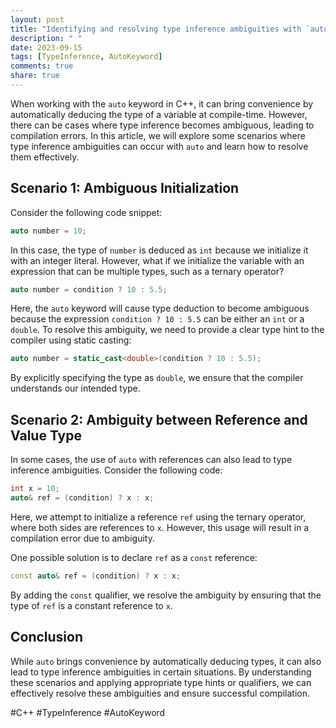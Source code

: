 ```yaml
---
layout: post
title: "Identifying and resolving type inference ambiguities with `auto` in C++"
description: " "
date: 2023-09-15
tags: [TypeInference, AutoKeyword]
comments: true
share: true
---
```


When working with the `auto` keyword in C++, it can bring convenience by automatically deducing the type of a variable at compile-time. However, there can be cases where type inference becomes ambiguous, leading to compilation errors. In this article, we will explore some scenarios where type inference ambiguities can occur with `auto` and learn how to resolve them effectively.

## Scenario 1: Ambiguous Initialization

Consider the following code snippet:

```cpp
auto number = 10;
```

In this case, the type of `number` is deduced as `int` because we initialize it with an integer literal. However, what if we initialize the variable with an expression that can be multiple types, such as a ternary operator?

```cpp
auto number = condition ? 10 : 5.5;
```

Here, the `auto` keyword will cause type deduction to become ambiguous because the expression `condition ? 10 : 5.5` can be either an `int` or a `double`. To resolve this ambiguity, we need to provide a clear type hint to the compiler using static casting:

```cpp
auto number = static_cast<double>(condition ? 10 : 5.5);
```

By explicitly specifying the type as `double`, we ensure that the compiler understands our intended type.

## Scenario 2: Ambiguity between Reference and Value Type

In some cases, the use of `auto` with references can also lead to type inference ambiguities. Consider the following code:

```cpp
int x = 10;
auto& ref = (condition) ? x : x;
```

Here, we attempt to initialize a reference `ref` using the ternary operator, where both sides are references to `x`. However, this usage will result in a compilation error due to ambiguity. 

One possible solution is to declare `ref` as a `const` reference:

```cpp
const auto& ref = (condition) ? x : x;
```

By adding the `const` qualifier, we resolve the ambiguity by ensuring that the type of `ref` is a constant reference to `x`.

## Conclusion

While `auto` brings convenience by automatically deducing types, it can also lead to type inference ambiguities in certain situations. By understanding these scenarios and applying appropriate type hints or qualifiers, we can effectively resolve these ambiguities and ensure successful compilation.

#C++ #TypeInference #AutoKeyword